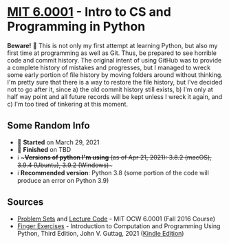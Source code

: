 # [MIT 6.0001](https://ocw.mit.edu/courses/electrical-engineering-and-computer-science/6-0001-introduction-to-computer-science-and-programming-in-python-fall-2016/) - Intro to CS and Programming in Python

**Beware!** :eyes: This is not only my first attempt at learning Python, but also my first time at programming as well as Git. Thus, be prepared to see horrible code and commit history. The original intent of using GitHub was to provide a complete history of mistakes and progresses, but I managed to wreck some early portion of file history by moving folders around without thinking. I'm pretty sure that there is a way to restore the file history, but I've decided not to go after it, since a) the old commit history still exists, b) I'm only at half way point and all future records will be kept unless I wreck it again, and c) I'm too tired of tinkering at this moment.

## Some Random Info
* :date: **Started** on March 29, 2021
* :checkered_flag: **Finished** on TBD
* :information_source: ~~~**Versions of python I'm using** (as of Apr 21, 2021): 3.8.2 (macOS), 3.9.4 (Ubuntu), 3.9.2 (Windows)~~~
* :information_source: **Recommended version**: Python 3.8 (some portion of the code will produce an error on Python 3.9)
    
## Sources
* [Problem Sets](https://ocw.mit.edu/courses/electrical-engineering-and-computer-science/6-0001-introduction-to-computer-science-and-programming-in-python-fall-2016/assignments/) and [Lecture Code](https://ocw.mit.edu/courses/electrical-engineering-and-computer-science/6-0001-introduction-to-computer-science-and-programming-in-python-fall-2016/lecture-slides-code/) - MIT OCW 6.0001 (Fall 2016 Course)
* [Finger Exercises](https://mitpress.mit.edu/books/introduction-computation-and-programming-using-python-third-edition) - Introduction to Computation and Programming Using Python, Third Edition, John V. Guttag, 2021 ([Kindle Edition](https://www.amazon.com/dp/B08C6YH4XK))
